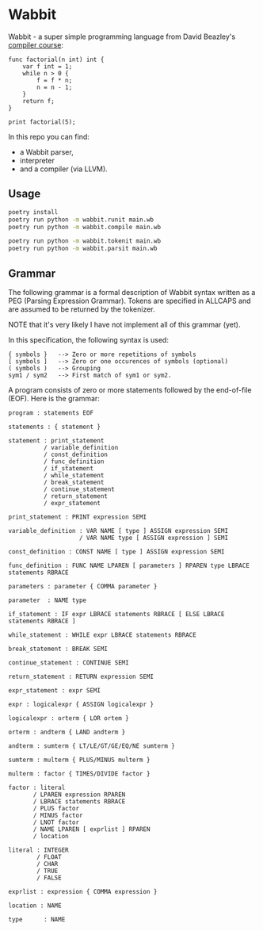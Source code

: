 # Wabbit

Wabbit - a super simple programming language from David Beazley's
[compiler course](https://dabeaz.com/compiler.html):

```wb
func factorial(n int) int {
    var f int = 1;
    while n > 0 {
        f = f * n;
        n = n - 1;
    }
    return f;
}

print factorial(5);
```

In this repo you can find:

* a Wabbit parser,
* interpreter
* and a compiler (via LLVM).

## Usage

```sh
poetry install
poetry run python -m wabbit.runit main.wb
poetry run python -m wabbit.compile main.wb

poetry run python -m wabbit.tokenit main.wb
poetry run python -m wabbit.parsit main.wb
```

## Grammar

The following grammar is a formal description of Wabbit syntax written
as a PEG (Parsing Expression Grammar). Tokens are specified in ALLCAPS
and are assumed to be returned by the tokenizer.

NOTE that it's very likely I have not implement all of this grammar (yet).

In this specification, the following syntax is used:

```
{ symbols }   --> Zero or more repetitions of symbols
[ symbols ]   --> Zero or one occurences of symbols (optional)
( symbols )   --> Grouping
sym1 / sym2   --> First match of sym1 or sym2.
```

A program consists of zero or more statements followed by the end-of-file (EOF).
Here is the grammar:

```
program : statements EOF

statements : { statement }

statement : print_statement
          / variable_definition
          / const_definition
          / func_definition
          / if_statement
          / while_statement
          / break_statement
          / continue_statement
          / return_statement
          / expr_statement

print_statement : PRINT expression SEMI

variable_definition : VAR NAME [ type ] ASSIGN expression SEMI
                    / VAR NAME type [ ASSIGN expression ] SEMI

const_definition : CONST NAME [ type ] ASSIGN expression SEMI

func_definition : FUNC NAME LPAREN [ parameters ] RPAREN type LBRACE statements RBRACE

parameters : parameter { COMMA parameter }

parameter  : NAME type

if_statement : IF expr LBRACE statements RBRACE [ ELSE LBRACE statements RBRACE ]

while_statement : WHILE expr LBRACE statements RBRACE

break_statement : BREAK SEMI

continue_statement : CONTINUE SEMI

return_statement : RETURN expression SEMI

expr_statement : expr SEMI

expr : logicalexpr { ASSIGN logicalexpr }

logicalexpr : orterm { LOR ortem }

orterm : andterm { LAND andterm }

andterm : sumterm { LT/LE/GT/GE/EQ/NE sumterm }

sumterm : multerm { PLUS/MINUS multerm }

multerm : factor { TIMES/DIVIDE factor }

factor : literal
       / LPAREN expression RPAREN
       / LBRACE statements RBRACE
       / PLUS factor
       / MINUS factor
       / LNOT factor
       / NAME LPAREN [ exprlist ] RPAREN
       / location

literal : INTEGER
        / FLOAT
        / CHAR
        / TRUE
        / FALSE

exprlist : expression { COMMA expression }

location : NAME

type      : NAME
```

